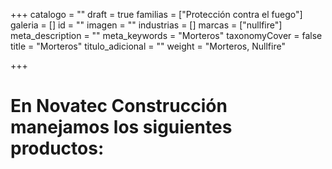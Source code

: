 +++
catalogo = ""
draft = true
familias = ["Protección contra el fuego"]
galeria = []
id = ""
imagen = ""
industrias = []
marcas = ["nullfire"]
meta_description = ""
meta_keywords = "Morteros"
taxonomyCover = false
title = "Morteros"
titulo_adicional = ""
weight = "Morteros, Nullfire"

+++
# En Novatec Construcción manejamos los siguientes productos: 